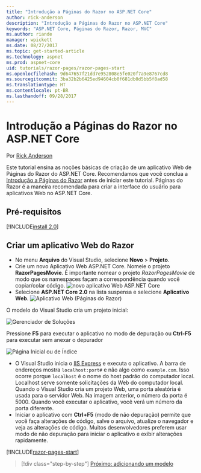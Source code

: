 ```yaml
---
title: "Introdução a Páginas do Razor no ASP.NET Core"
author: rick-anderson
description: "Introdução a Páginas do Razor no ASP.NET Core"
keywords: "ASP.NET Core, Páginas do Razor, Razor, MVC"
ms.author: riande
manager: wpickett
ms.date: 08/27/2017
ms.topic: get-started-article
ms.technology: aspnet
ms.prod: aspnet-core
uid: tutorials/razor-pages/razor-pages-start
ms.openlocfilehash: 9d647657f21dd7e952808e5fe020f7a9e8767cd8
ms.sourcegitcommit: 3ba32b2b6425ed94604cb0f681db0d5bb5f8ad58
ms.translationtype: HT
ms.contentlocale: pt-BR
ms.lasthandoff: 09/28/2017
---
```

# <a name="getting-started-with-razor-pages-in-aspnet-core"></a>Introdução a Páginas do Razor no ASP.NET Core

Por [Rick Anderson](https://twitter.com/RickAndMSFT)

Este tutorial ensina as noções básicas de criação de um aplicativo Web de Páginas do Razor do ASP.NET Core. Recomendamos que você conclua a [Introdução a Páginas do Razor](xref:mvc/razor-pages/index) antes de iniciar este tutorial. Páginas do Razor é a maneira recomendada para criar a interface do usuário para aplicativos Web no ASP.NET Core.

## <a name="prerequisites"></a>Pré-requisitos

[!INCLUDE[install 2.0](../../includes/install2.0.md)]

## <a name="create-a-razor-web-app"></a>Criar um aplicativo Web do Razor

* No menu **Arquivo** do Visual Studio, selecione **Novo** > **Projeto**.
* Crie um novo Aplicativo Web ASP.NET Core. Nomeie o projeto **RazorPagesMovie**. É importante nomear o projeto *RazorPagesMovie* de modo que os namespaces façam a correspondência quando você copiar/colar código.
  ![novo aplicativo Web ASP.NET Core](../../mvc/razor-pages/index/_static/np.png)
* Selecione **ASP.NET Core 2.0** na lista suspensa e selecione **Aplicativo Web**.
  ![Aplicativo Web (Páginas do Razor)](../../mvc/razor-pages/index/_static/np2.png)

O modelo do Visual Studio cria um projeto inicial:

![Gerenciador de Soluções](razor-pages-start/_static/se.png)

Pressione **F5** para executar o aplicativo no modo de depuração ou **Ctrl-F5** para executar sem anexar o depurador

![Página Inicial ou de Índice](razor-pages-start/_static/home.png)

* O Visual Studio inicia o [IIS Express](https://docs.microsoft.com/iis/extensions/introduction-to-iis-express/iis-express-overview) e executa o aplicativo. A barra de endereços mostra `localhost:port#` e não algo como `example.com`. Isso ocorre porque `localhost` é o nome do host padrão do computador local. Localhost serve somente solicitações da Web do computador local. Quando o Visual Studio cria um projeto Web, uma porta aleatória é usada para o servidor Web. Na imagem anterior, o número da porta é 5000. Quando você executar o aplicativo, você verá um número da porta diferente.
* Iniciar o aplicativo com **Ctrl+F5** (modo de não depuração) permite que você faça alterações de código, salve o arquivo, atualize o navegador e veja as alterações de código. Muitos desenvolvedores preferem usar modo de não depuração para iniciar o aplicativo e exibir alterações rapidamente.

[!INCLUDE[razor-pages-start](../../includes/RP/razor-pages-start.md)]

>[!div class="step-by-step"]
[Próximo: adicionando um modelo](xref:tutorials/razor-pages/model)
